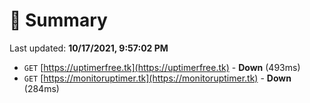 # 📖 Summary
Last updated: **10/17/2021, 9:57:02 PM**

- `GET` [https://uptimerfree.tk](https://uptimerfree.tk) - **Down** (493ms)
- `GET` [https://monitoruptimer.tk](https://monitoruptimer.tk) - **Down** (284ms)
